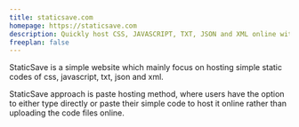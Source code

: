 ```yaml
---
title: staticsave.com
homepage: https://staticsave.com
description: Quickly host CSS, JAVASCRIPT, TXT, JSON and XML online with StaticSave
freeplan: false
---
```


StaticSave is a simple website which mainly focus on hosting simple static codes of css, javascript, txt, json and xml.

StaticSave approach is paste hosting method, where users have the option to either type directly or paste their simple code to host it online rather than uploading the code files online.


